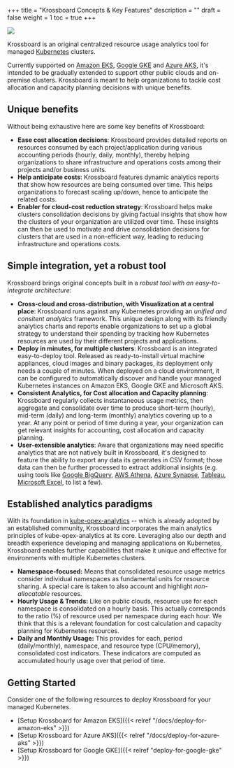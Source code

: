 +++
title = "Krossboard Concepts & Key Features"
description = ""
draft = false
weight = 1
toc = true 
+++

![](/images/docs/krossboard-architecture-overview.png)

Krossboard is an original centralized resource usage analytics tool for managed [Kubernetes](https://kubernetes.io/) clusters.

Currently supported on [Amazon EKS](https://aws.amazon.com/eks/), [Google GKE](https://cloud.google.com/kubernetes-engine) and [Azure AKS](https://azure.microsoft.com/services/kubernetes-service/), it's intended to be gradually extended to support other public clouds and on-premise clusters. Krossboard is meant to help organizations to tackle cost allocation and capacity planning decisions with unique benefits.

## Unique benefits
Without being exhaustive here are some key benefits of Krossboard:

* **Ease cost allocation decisions**: Krossboard provides detailed reports on resources consumed by each project/application during various accounting periods (hourly, daily, monthly), thereby helping organizations to share infrastructure and operations costs among their projects and/or business units.
* **Help anticipate costs**: Krossboard features dynamic analytics reports that show how resources are being consumed over time. This helps organizations to forecast scaling up/down, hence to anticipate the related costs.
* **Enabler for cloud-cost reduction strategy**: Krossboard helps make clusters consolidation decisions by giving factual insights that show how the clusters of your organization are utilized over time. These insights can then be used to motivate and drive consolidation decisions for clusters that are used in a non-efficient way, leading to reducing infrastructure and operations costs.

## Simple integration, yet a robust tool
Krossboard brings original concepts built in a *robust tool with an easy-to-integrate architecture*:

* **Cross-cloud and cross-distribution, with Visualization at a central place**: Krossboard runs against any Kubernetes providing an *unified and consitent analytics* framework. This unique design along with its friendly analytics charts and reports enable organizations to set up a global strategy to understand their spending by tracking how Kubernetes resources are used by their different projects and applications.
* **Deploy in minutes, for multiple clusters**: Krossboard is an integrated easy-to-deploy tool. Released as ready-to-install virtual machine appliances, cloud images and  binary packages, its deployment only needs a couple of minutes. When deployed on a cloud environment, it can be configured to automatically discover and handle your managed Kubernetes instances on Amazon EKS, Google GKE and Microsoft AKS.
* **Consistent Analytics, for Cost allocation and Capacity planning**: Krossboard regularly collects instantaneous usage metrics, then aggregate and consolidate over time to produce short-term (hourly), mid-term (daily) and long-term (monthly) analytics covering up to a year. At any point or period of time during a year, your organization can get relevant insights for accounting, cost allocation and capacity planning.
* **User-extensible analytics**: Aware that organizations may need specific analytics that are not natively built in Krossboard, it's designed to feature the ability to export any data its generates in CSV format; those data can then be further processed to extract additional insights (e.g. using tools like [Google BigQuery](https://cloud.google.com/bigquery), [AWS Athena](https://aws.amazon.com/athena/), [Azure Synapse](https://azure.microsoft.com/en-us/services/synapse-analytics/), [Tableau](https://www.tableau.com/), [Microsoft Excel](https://www.microsoft.com/en-us/microsoft-365/excel#pivot-forPersonal), to list a few).

## Established analytics paradigms
With its foundation in [kube-opex-analytics](https://github.com/rchakode/kube-opex-analytics) -- which is already adopted by an established community, Krossboard incorporates the main analytics principles of kube-opex-analytics at its core. Leveraging also our depth and breadth experience developing and managing applications on Kubernetes, Krossboard enables further capabilities that make it unique and effective for environments with multiple Kubernetes clusters.

* **Namespace-focused:**
    Means that consolidated resource usage metrics consider individual namespaces as fundamental units for resource sharing. A special care is taken to also account and highlight *non-allocatable* resources.
* **Hourly Usage & Trends:** 
    Like on public clouds, resource use for each namespace is consolidated on a hourly basis. This actually corresponds to the ratio (%) of resource used per namespace during each hour. We think that this is a relevant foundation for cost calculation and capacity planning for Kubernetes resources.
* **Daily and Monthly Usage:** 
    This provides for each, period (daily/monthly), namespace, and resource type (CPU/memory), consolidated cost indicators. These indicators are computed as accumulated hourly usage over that period of time.

## Getting Started
Consider one of the following resources to deploy Krossboard for your managed Kubernetes.

* [Setup Krossboard for Amazon EKS]({{< relref "/docs/deploy-for-amazon-eks" >}})
* [Setup Krossboard for Azure AKS]({{< relref "/docs/deploy-for-azure-aks" >}})
* [Setup Krossboard for Google GKE]({{< relref "deploy-for-google-gke" >}})

